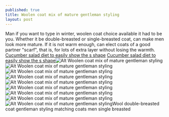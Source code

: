 ```yaml
---
published: true
title: Woolen coat mix of mature gentleman styling
layout: post
---
```

Man if you want to type in winter, woolen coat choice available it had to be you. Whether it be double-breasted or single-breasted coat, can make men look more mature. If it is not warm enough, can elect coats of a good partner \"scarf\", that is, for lots of extra layer without losing the warmth. [Cucumber salad diet to easily show the s shape](http://www.purevolume.com/wulfphoto/posts/13047176/Cucumber+salad+diet+to+easily+show+the+s+shape) [Cucumber salad diet to easily show the s shape](http://www.purevolume.com/wulfphoto/posts/13047176/Cucumber+salad+diet+to+easily+show+the+s+shape)![Alt Woolen coat mix of mature gentleman styling](https://c2.staticflickr.com/8/7500/27672913741_c440664b74_b.jpg)![Alt Woolen coat mix of mature gentleman styling](https://c2.staticflickr.com/8/7410/27747545005_8caa718595_z.jpg)![Alt Woolen coat mix of mature gentleman styling](https://c2.staticflickr.com/8/7296/27672930461_5b787f7828_z.jpg)![Alt Woolen coat mix of mature gentleman styling](https://c2.staticflickr.com/8/7457/27135143744_792b217849_b.jpg)![Alt Woolen coat mix of mature gentleman styling](https://c2.staticflickr.com/8/7598/27747562475_780daa5934_b.jpg)![Alt Woolen coat mix of mature gentleman styling](https://c2.staticflickr.com/8/7470/27646986472_32e9a58125_z.jpg)![Alt Woolen coat mix of mature gentleman styling](https://c2.staticflickr.com/8/7645/27646992382_f6a10df108.jpg)![Alt Woolen coat mix of mature gentleman styling](https://c2.staticflickr.com/8/7232/27136723583_46f79c683c_z.jpg)![Alt Woolen coat mix of mature gentleman styling](https://c2.staticflickr.com/8/7424/27713522066_cd1845b1a0_b.jpg)Wool double-breasted coat gentleman styling matching coats men single breasted
